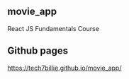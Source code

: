 ## movie_app

React JS Fundamentals Course 


## Github pages
https://tech7billie.github.io/movie_app/
